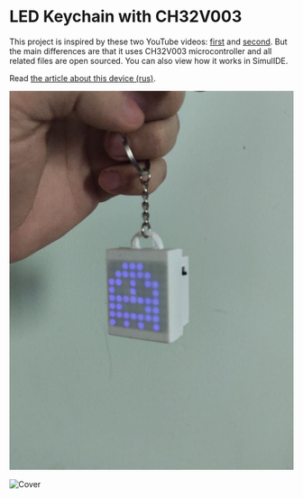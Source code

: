 # LED Keychain with CH32V003

This project is inspired by these two YouTube videos: [first](https://www.youtube.com/watch?v=MnIGLcxYmrs&t=56s) and [second](https://www.youtube.com/watch?v=MnIGLcxYmrs&t=56s). But the main differences are that it uses CH32V003 microcontroller and all related files are open sourced. You can also view how it works in SimulIDE.

Read [the article about this device (rus)](https://m039.ru/post/led-keychain).

![Cover](/Docs/Cover.jpg "The final keychain")

![Cover](/Docs/SimulIDE_Final.gif "Running in SimulIDE")

